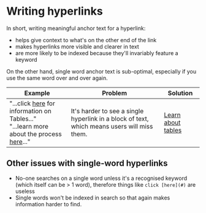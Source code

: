 # Writing hyperlinks

In short, writing meaningful anchor text for a hyperlink:
* helps give context to what's on the other end of the link
* makes hyperlinks more visible and clearer in text
* are more likely to be indexed because they'll invariably feature a keyword

On the other hand, single word anchor text is sub-optimal, especially if you use the same word over and over again.

| Example | Problem | Solution |
|---|---|---|
| "...click [here](#) for information on Tables..."<br/>"...learn more about the process [here](#)..." | It's harder to see a single hyperlink in a block of text, which means users will miss them. | [Learn about tables](#) |

## Other issues with single-word hyperlinks

* No-one searches on a single word unless it's a recognised keyword (which itself can be > 1 word), therefore things like `click [here](#)` are useless
* Single words won't be indexed in search so that again makes information harder to find.
